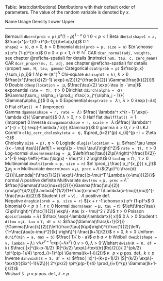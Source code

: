 Table: (#tab:distributions) Distributions with their default order of parameters. The value of the random variable
is denoted by $x$.

  Name          Usage                                       Density                                                                                                                                                      Lower Upper
  ------------- ------------------------------------------- ------------------------------------------------------------------------------------------------------------------------------------------------------------ ----- -----    
  Bernoulli     `dbern(prob = p)`                           $p^x (1 - p)^{1 -x}$                                                                                                                                         $0$   $1$ 
                $0 < p < 1$
  Beta          `dbeta(shape1 = a,`                         $\frac{x^{a-1}(1-x)^{b-1}}{\beta(a,b)}$                                                                                                                      $0$   $1$    
                `shape2 = b)`, $a > 0$, $b > 0$
  Binomial      `dbin(prob = p, size = n)`                  ${n \choose x} p^x (1-p)^{n-x}$                                                                                                                              $0$   $n$
                $0 < p < 1$, $n \in \mathbb{N}^*$
  CAR           `dcar_normal(adj, weights,`                 see chapter \@ref(cha-spatial) for details
   (intrinsic)  `num, tau, c, zero_mean)`
  CAR           `dcar_proper(mu, C, adj,`                   see chapter \@ref(cha-spatial) for details
   (proper)     `num, M, tau, gamma)`
  Categorical   `dcat(prob = p)`                            $\frac{p_x}{\sum_i p_i}$                                                                                                                                     $1$   $N$ 
                $p \in (\mathbb{R}^+)^N$
  Chi-square    `dchisq(df = k)`, $k > 0$                   $\frac{x^{\frac{k}{2}-1} \exp(-x/2)}{2^{\frac{k}{2}} \Gamma(\frac{k}{2})}$                                                                                   $0$ 
  Double        `ddexp(location = ` $\mu$,                  $\frac{\tau}{2} \exp(-\tau |x - \mu|)$
   exponential  `rate = ` $\tau$`), `$\tau > 0$
  Dirichlet     `ddirch(alpha = ` $\alpha$`)`               $\Gamma(\sum_j \alpha_j) \prod_j \frac{ x_j^{\alpha_j - 1}}{ \Gamma(\alpha_j)}$                                                                              $0$
                $\alpha_j \geq 0$
  Exponential   `dexp(rate = ` $\lambda$`)`, $\lambda > 0$  $\lambda \exp(-\lambda x)$                                                                                                                                   $0$
  Flat          `dflat()`                                   $\propto 1$ (improper)                    
  Gamma         `dgamma(shape = r, rate = ` $\lambda$`)`    $\frac{ \lambda^r x^{r - 1} \exp(-\lambda x)}{ \Gamma(r)}$                                                                                                   $0$
                $\lambda > 0$, $r > 0$
  Half flat     `dhalfflat()`                               $\propto 1$ (improper)                                                                                                                                       $0$
  Inverse       `dinvgamma(shape = r, scale = ` $\lambda$`)`$\frac{ \lambda^r x^{-(r + 1)} \exp(-\lambda / x)}{ \Gamma(r)}$                                                                                              $0$
   gamma        $\lambda > 0$, $r > 0$
  LKJ Correl'n  `dlkj_corr_cholesky(eta = ` $\eta$`,`       $\prod_{i=2}^{p} x_{ii}^{p - i + 2\eta -2}$    
   Cholesky     `size = p),` $\eta > 0$
  Logistic      `dlogis(location = ` $\mu$,                 $\frac{ \tau \exp\{(x - \mu) \tau\}}{\left[1 + \exp\{(x - \mu) \tau\}\right]^2}$
                `rate = ` $\tau$`), `$\tau > 0$
  Log-normal    `dlnorm(meanlog = ` $\mu$,                  $\left(\frac{\tau}{2\pi}\right)^{\frac{1}{2}} x^{-1} \exp \left\{-\tau (\log(x) - \mu)^2 / 2 \right\}$                                                       $0$
                `taulog =` $\tau$`),` $\tau > 0$
  Multinomial   `dmulti(prob = p, size = n)`                $n! \prod_j \frac{ p_j^{x_j}}{ x_j!}$
                $\sum_j x_j = n$
  Multivariate  `dmnorm(mean =` $\mu$`, prec =` $\Lambda$`)`$(2\pi)^{-\frac{d}{2}}|\Lambda|^{\frac{1}{2}} \exp\{-\frac{(x-\mu)^T \Lambda (x-\mu)}{2}\}$
  normal        $\Lambda$ positive definite
  Multivariate  `dmvt(mu =` $\mu$`, prec =` $\Lambda$``     $\frac{\Gamma(\frac{\nu+d}{2})}{\Gamma(\frac{\nu}{2})(\nu\pi)^{d/2}}|\Lambda|^{1/2}(1+\frac{(x-\mu)^T\Lambda(x-\mu)}{\nu})^{-\frac{\nu+d}{2}}$
  Student t     `df =` $\nu$`), ` $\Lambda$ positive def.  
  Negative      `dnegbin(prob = p, size = r)`               ${x + r -1 \choose x} p^r (1-p)^x$                                                                                                                           $0$
  binomial      $0 < p \leq 1$, $r \geq 0$
  Normal        `dnorm(mean =` $\mu$`, tau =` $\tau$`)`     $\left(\frac{\tau}{2\pi}\right)^{\frac{1}{2}} \exp\{- \tau (x - \mu)^2 / 2\}$ 
                $\tau > 0$
  Poisson       `dpois(lambda =` $\lambda$`)`               $\frac{ \exp(-\lambda)\lambda^x}{ x!}$                                                                                                                       $0$ 
                $\lambda > 0$
  Student t     `dt(mu =` $\mu$`, tau =` $\tau$`, df = k)`  $\frac{\Gamma(\frac{k+1}{2})}{\Gamma(\frac{k}{2})}\left(\frac{\tau}{k\pi}\right)^{\frac{1}{2}}\left\{1+\frac{\tau(x-\mu)^2}{k} \right\}^{-\frac{(k+1)}{2}}$
                $\tau > 0$, $k > 0$
  Uniform       `dunif(min = a, max = b)`                   $\frac{ 1}{ b - a}$                                                                                                                                          $a$   $b$
                $a < b$
  Weibull       `dweib(shape = v, lambda =` $\lambda$`)`    $v  \lambda  x^{v - 1} \exp (- \lambda x^v)$                                                                                                                 $0$
                $v > 0$, $\lambda > 0$
  Wishart       `dwish(R = R, df = k)`                      $\frac{ |x|^{(k-p-1)/2} |R|^{k/2} \exp\{-\text{tr}(Rx)/2\}}{ 2^{pk/2} \pi^{p(p-1)/4} \prod_{i=1}^{p} \Gamma((k+1-i)/2)}$ 
                `R ` $p \times p$ pos. def., $k \geq p$
  Inverse       `dinvwish(S = S, df = k)`                   $\frac{ |x|^{-(k+p+1)/2} |S|^{k/2} \exp\{-\text{tr}(Sx^{-1})/2\}}{ 2^{pk/2} \pi^{p(p-1)/4} \prod_{i=1}^{p} \Gamma((k+1-i)/2)}$              
  Wishart       `S ` $p \times p$ pos. def., $k \geq p$
